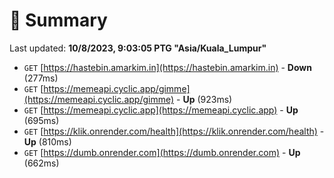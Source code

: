 # 📖 Summary
Last updated: **10/8/2023, 9:03:05 PTG "Asia/Kuala_Lumpur"**

- `GET` [https://hastebin.amarkim.in](https://hastebin.amarkim.in) - **Down** (277ms)
- `GET` [https://memeapi.cyclic.app/gimme](https://memeapi.cyclic.app/gimme) - **Up** (923ms)
- `GET` [https://memeapi.cyclic.app](https://memeapi.cyclic.app) - **Up** (695ms)
- `GET` [https://klik.onrender.com/health](https://klik.onrender.com/health) - **Up** (810ms)
- `GET` [https://dumb.onrender.com](https://dumb.onrender.com) - **Up** (662ms)
